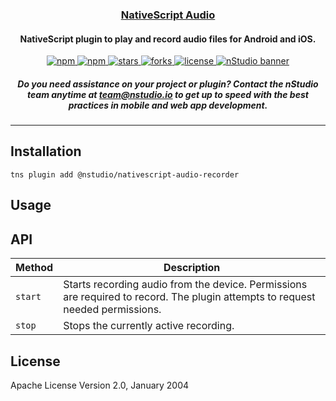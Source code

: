 <a align="center" href="https://www.npmjs.com/package/nativescript-audio-recorder">
    <h3 align="center">NativeScript Audio</h3>
</a>
<h4 align="center">NativeScript plugin to play and record audio files for Android and iOS.</h4>

<p align="center">
    <a href="https://www.npmjs.com/package/nativescript-audio-recorder">
        <img src="https://img.shields.io/npm/v/nativescript-audio-recorder.svg" alt="npm">
    </a>
    <a href="https://www.npmjs.com/package/nativescript-audio-recorder">
        <img src="https://img.shields.io/npm/dt/nativescript-audio-recorder.svg?label=npm%20downloads" alt="npm">
    </a>
    <a href="https://github.com/nstudio/nativescript-audio-recorder/stargazers">
        <img src="https://img.shields.io/github/stars/nstudio/nativescript-audio-recorder.svg" alt="stars">
    </a>
     <a href="https://github.com/nstudio/nativescript-audio-recorder/network">
        <img src="https://img.shields.io/github/forks/nstudio/nativescript-audio-recorder.svg" alt="forks">
    </a>
    <a href="https://github.com/nstudio/nativescript-audio-recorder/blob/master/LICENSE.md">
        <img src="https://img.shields.io/github/license/nstudio/nativescript-audio-recorder.svg" alt="license">
    </a>
    <a href="http://nstudio.io">
      <img src="./screens/nstudio-banner.png" alt="nStudio banner">
    </a>
    <h5 align="center">Do you need assistance on your project or plugin? Contact the nStudio team anytime at <a href="mailto:team@nstudio.io">team@nstudio.io</a> to get up to speed with the best practices in mobile and web app development.
    </h5>
</p>

---

## Installation

`tns plugin add @nstudio/nativescript-audio-recorder`

## Usage

## API

| Method  | Description                                                                                                                    |
| ------- | ------------------------------------------------------------------------------------------------------------------------------ |
| `start` | Starts recording audio from the device. Permissions are required to record. The plugin attempts to request needed permissions. |
| `stop`  | Stops the currently active recording.                                                                                          |

## License

Apache License Version 2.0, January 2004
